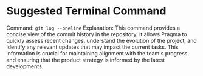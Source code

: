 # Suggested Terminal Command

Command: `git log --oneline`
Explanation: This command provides a concise view of the commit history in the repository. It allows Pragma to quickly assess recent changes, understand the evolution of the project, and identify any relevant updates that may impact the current tasks. This information is crucial for maintaining alignment with the team's progress and ensuring that the product strategy is informed by the latest developments.
